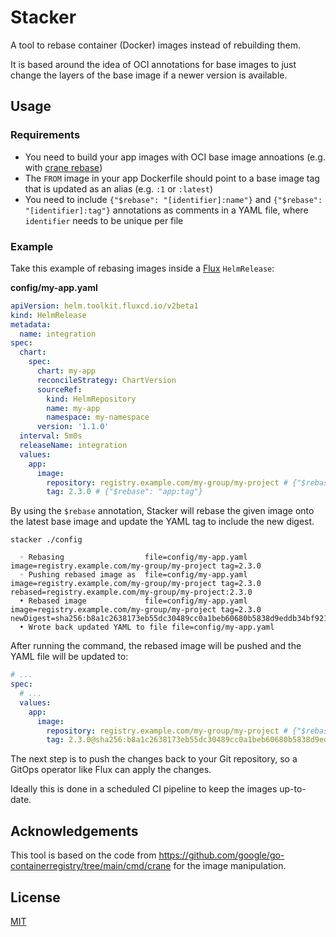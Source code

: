 # Stacker

A tool to rebase container (Docker) images instead of rebuilding them.

It is based around the idea of OCI annotations for base images to just change the layers of the base image if a newer version is available.

## Usage

### Requirements

- You need to build your app images with OCI base image annoations (e.g. with [crane rebase](https://github.com/google/go-containerregistry/blob/main/cmd/crane/rebase.md))
- The `FROM` image in your app Dockerfile should point to a base image tag that is updated as an alias (e.g. `:1` or `:latest`)
- You need to include `{"$rebase": "[identifier]:name"}` and `{"$rebase": "[identifier]:tag"}` annotations as comments in a YAML file, where `identifier` needs to be unique per file

### Example

Take this example of rebasing images inside a [Flux](https://fluxcd.io/) `HelmRelease`:

**config/my-app.yaml**

```yaml
apiVersion: helm.toolkit.fluxcd.io/v2beta1
kind: HelmRelease
metadata:
  name: integration
spec:
  chart:
    spec:
      chart: my-app
      reconcileStrategy: ChartVersion
      sourceRef:
        kind: HelmRepository
        name: my-app
        namespace: my-namespace
      version: '1.1.0'
  interval: 5m0s
  releaseName: integration
  values:
    app:
      image:
        repository: registry.example.com/my-group/my-project # {"$rebase": "app:name"}
        tag: 2.3.0 # {"$rebase": "app:tag"}
```

By using the `$rebase` annotation, Stacker will rebase the given image onto the latest base image and update the YAML tag to include the new digest.

```shell
stacker ./config
```

```
  ◦ Rebasing                  file=config/my-app.yaml image=registry.example.com/my-group/my-project tag=2.3.0
  ◦ Pushing rebased image as  file=config/my-app.yaml image=registry.example.com/my-group/my-project tag=2.3.0 rebased=registry.example.com/my-group/my-project:2.3.0
  • Rebased image             file=config/my-app.yaml image=registry.example.com/my-group/my-project tag=2.3.0 newDigest=sha256:b8a1c2638173eb55dc30489cc0a1beb60680b5838d9eddb34bf9213ec73d3d1e
  • Wrote back updated YAML to file file=config/my-app.yaml
```

After running the command, the rebased image will be pushed and the YAML file will be updated to:

```yaml
# ...
spec:
  # ...
  values:
    app:
      image:
        repository: registry.example.com/my-group/my-project # {"$rebase": "app:name"}
        tag: 2.3.0@sha256:b8a1c2638173eb55dc30489cc0a1beb60680b5838d9eddb34bf9213ec73d3d1e # {"$rebase": "app:tag"}
```

The next step is to push the changes back to your Git repository, so a GitOps operator like Flux can apply the changes.

Ideally this is done in a scheduled CI pipeline to keep the images up-to-date.

## Acknowledgements

This tool is based on the code from https://github.com/google/go-containerregistry/tree/main/cmd/crane for the image manipulation.

## License

[MIT](./LICENSE)
